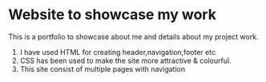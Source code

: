 # Website to showcase my work

This is a portfolio to showcase about me and details about my project work. 

1. I have used HTML for creating header,navigation,footer etc
2. CSS has been used to make the site more attractive & colourful.
3. This site consist of multiple pages with navigation

